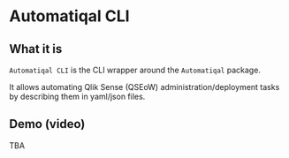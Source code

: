 # Automatiqal CLI

## What it is

`Automatiqal CLI` is the CLI wrapper around the `Automatiqal` package.

It allows automating Qlik Sense (QSEoW) administration/deployment tasks by describing them in yaml/json files.

## Demo (video)

TBA
